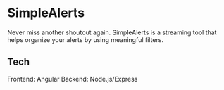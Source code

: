 # SimpleAlerts
Never miss another shoutout again. SimpleAlerts is a streaming tool that helps 
organize your alerts by using meaningful filters.

## Tech
Frontend: Angular
Backend: Node.js/Express
